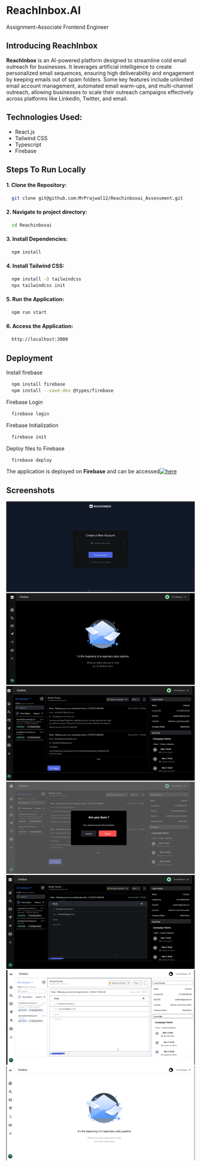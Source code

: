 
# ReachInbox.AI
Assignment-Associate Frontend Engineer

## Introducing ReachInbox

**ReachInbox** is an AI-powered platform designed to streamline cold email outreach for businesses. It leverages artificial intelligence to create personalized email sequences, ensuring high deliverability and engagement by keeping emails out of spam folders. Some key features include unlimited email account management, automated email warm-ups, and multi-channel outreach, allowing businesses to scale their outreach campaigns effectively across platforms like LinkedIn, Twitter, and email.




## Technologies Used:
* React.js
* Tailwind CSS
* Typescript
* Firebase

## Steps To Run Locally

#### 1. Clone the Repository:

```bash
  git clone git@github.com:MrPrajwal12/Reachinboxai_Assessment.git
```
#### 2. Navigate to project directory:

```bash
  cd Reachinboxai
```
#### 3. Install Dependencies:

```bash
  npm install
```
#### 4. Install Tailwind CSS:

```bash
  npm install -D tailwindcss
  npx tailwindcss init
```
#### 5. Run the Application:

```bash
  npm run start
```
#### 6. Access the Application: 
      
```bash
  http://localhost:3000
```







## Deployment

Install firebase

```bash
  npm install firebase
  npm install --save-dev @types/firebase
```

Firebase Login

```bash
  firebase login
```
Firebase Initialization

```bash
  firebase init
```
Deploy files to Firebase

```bash
  firebase deploy
```

The application is deployed on **Firebase** and can be accessed[![here]()](https://reachinboxai-91743.web.app/)
## Screenshots

![App Screenshot](./Screenshots/1.png)
![App Screenshot](./Screenshots/2.png)
![App Screenshot](./Screenshots/3.png)
![App Screenshot](./Screenshots/4.png)
![App Screenshot](./Screenshots/5.png)
![App Screenshot](./Screenshots/6.png)
![App Screenshot](./Screenshots/7.png)

